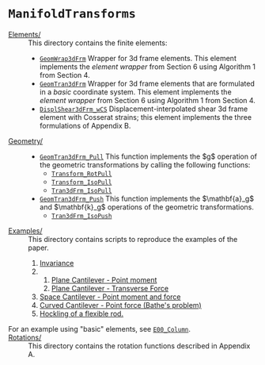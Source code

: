 # `ManifoldTransforms`

<dl>
<dt><a href="./Elements">Elements/</a></dt>
<dd>This directory contains the finite elements:
  <ul> 
    <li><a href="./Elements/GeomWrap3dFrm.m"><code>GeomWrap3dFrm</code></a> Wrapper for 3d frame elements. This element
       implements the <em>element wrapper</em> from Section 6 using Algorithm 1
       from Section 4.
    </li>
    <li><a href="./Elements/GeomTran3dFrm.m"><code>GeomTran3dFrm</code></a> Wrapper for 3d frame elements
       that are formulated in a <em>basic</em> coordinate system. This element
       implements the <em>element wrapper</em> from Section 6 using Algorithm 1
       from Section 4.
    </li>
    <li><a href="./Elements/DisplShear3dFrm_wCS.m"><code>DisplShear3dFrm_wCS</code></a> 
       Displacement-interpolated shear 3d frame element with Cosserat strains; 
       this element implements the three formulations of Appendix B.
    </li>
  </ul>
</dd>
<dt><a href="./Geometry">Geometry/</a></dt>
<dd>
  <ul>
    <li><a href="/claudioperez/FiniteRotationLab/blob/master/Geometry/GeomTran3dFrm_Pull.m"><code>GeomTran3dFrm_Pull</code></a>
    This function implements the $g$ operation of the geometric transformations by calling the following functions:
    <ul>
      <li><a href="/claudioperez/FiniteRotationLab/blob/master/Geometry/Transform_RotPull.m"><code>Transform_RotPull</code></a></li>
      <li><a href="/claudioperez/FiniteRotationLab/blob/master/Geometry/Transform_IsoPull.m"><code>Transform_IsoPull</code></a></li>
      <li><a href="/claudioperez/FiniteRotationLab/blob/master/Geometry/Tran3dFrm_IsoPull.m"><code>Tran3dFrm_IsoPull</code></a></li>
    </ul>
    </li>
    <li><a href="/claudioperez/FiniteRotationLab/blob/master/Geometry/GeomTran3dFrm_Push.m"><code>GeomTran3dFrm_Push</code></a>
    This function implements the $\mathbf{a}_g$ and $\mathbf{k}_g$ operations of the geometric transformations.
    <ul>
      <li><a href="/claudioperez/FiniteRotationLab/blob/master/Geometry/Tran3dFrm_IsoPush.m"><code>Tran3dFrm_IsoPush</code></a></li>
    </ul>
    </li>
  </ul>
</dd>
<dt><a href="./Examples">Examples/</a></dt>
<dd>
  This directory contains scripts to reproduce the examples of the paper.
  <ol>
  <li><a href="./Examples/E10_Invariance.m">Invariance</a></li>
  <li><ol>
      <li><a href="./Examples/E21_PlaneMoment.m">Plane Cantilever - Point moment</a></li>
      <li><a href="./Examples/E22_PlaneTransverse.m">Plane Cantilever - Transverse Force</a></li>
  </ol></li>
  <li><a href="./Examples/E30_HelicalForms.m">Space Cantilever - Point moment and force</a></li>
  <li><a href="./Examples/E40_BatheCantilever.m">Curved Cantilever - Point force (Bathe's problem)</a></li>
  <li><a href="./Examples/E50_Hockling.m">Hockling of a flexible rod.</a></li>
  </ol>
</dd>
For an example using "basic" elements, see <a href="./Examples/E00_Column.m"><code>E00_Column</code></a>.
<dt><a href="./Rotations">Rotations/</a></dt>
<dd>This directory contains the rotation functions described in Appendix A.
</dd>

</dl>


